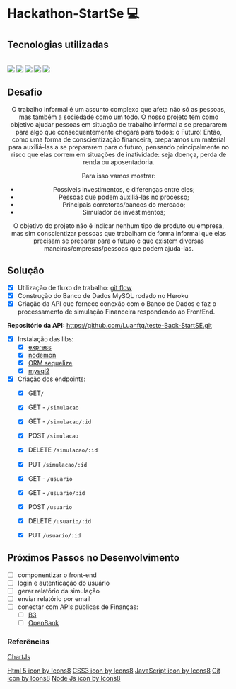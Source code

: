 # Hackathon-StartSe :computer:

## Tecnologias utilizadas

<div style="display: inline_block"><br>
    <img src="https://img.icons8.com/color/48/000000/html-5--v1.png"/>
    <img src="https://img.icons8.com/color/48/000000/css3.png"/>
    <img src="https://img.icons8.com/color/48/000000/javascript--v1.png"/>
    <img src="https://img.icons8.com/fluency/48/000000/node-js.png"/>
    <img src="https://img.icons8.com/color/48/000000/git.png"/>
</div>

## Desafio

<center>

O trabalho informal é um assunto complexo que afeta não só as pessoas, mas também a sociedade como um todo.
O nosso projeto tem como objetivo ajudar pessoas em situação de trabalho informal a se prepararem para algo que consequentemente chegará para todos: o Futuro!
Então, como uma forma de conscientização financeira, preparamos um material para auxiliá-las a se prepararem para o futuro, pensando principalmente no risco que elas correm em situações de inatividade: seja doença, perda de renda ou aposentadoria.

Para isso vamos mostrar:

- Possíveis investimentos, e diferenças entre eles;
- Pessoas que podem auxiliá-las no processo;
- Principais corretoras/bancos do mercado;
- Simulador de investimentos;

O objetivo do projeto não é indicar nenhum tipo de produto ou empresa, mas sim conscientizar pessoas que trabalham de forma informal que elas precisam se preparar para o futuro e que existem diversas maneiras/empresas/pessoas que podem ajuda-las.

</center>

## Solução

- [x] Utilização de fluxo de trabalho: [git flow](https://www.atlassian.com/br/git/tutorials/comparing-workflows/gitflow-workflow)
- [x] Construção do Banco de Dados MySQL rodado no Heroku
- [x] Criação da API que fornece conexão com o Banco de Dados e faz o processamento de simulação Financeira respondendo ao FrontEnd. 

**Repositório da API:** https://github.com/Luanftg/teste-Back-StartSE.git

- [x] Instalação das libs:
  - [x] [express](http://expressjs.com/pt-br/)
  - [x] [nodemon](https://nodemon.io/)
  - [x] [ORM sequelize](https://sequelize.org/)
  - [x] [mysql2](https://www.npmjs.com/package/mysql2)
- [x] Criação dos endpoints:
  - [x] GET`/`
  - [x] GET - `/simulacao`
  - [x] GET - `/simulacao/:id`
  - [x] POST `/simulacao`
  - [x] DELETE `/simulacao/:id`
  - [x] PUT `/simulacao/:id`
  
  - [x] GET - `/usuario`
  - [x] GET - `/usuario/:id`
  - [x] POST `/usuario`
  - [x] DELETE `/usuario/:id`
  - [x] PUT `/usuario/:id`

## Próximos Passos no Desenvolvimento

- [ ] componentizar o front-end
- [ ] login e autenticação do usuário
- [ ] gerar relatório da simulação
- [ ] enviar relatório por email
- [ ] conectar com APIs públicas de Finanças:
  - [ ] [B3](https://developers.b3.com.br/apis-br)
  - [ ] [OpenBank](https://api.openbankproject.com/)

### Referências

[ChartJs](https://www.chartjs.org/docs/latest/getting-started/)

<a target="_blank" href="https://icons8.com/icon/20909/html-5">Html 5 icon by Icons8</a>
<a target="_blank" href="https://icons8.com/icon/21278/css3">CSS3 icon by Icons8</a>
<a target="_blank" href="https://icons8.com/icon/108784/javascript">JavaScript icon by Icons8</a>
<a target="_blank" href="https://icons8.com/icon/20906/git">Git icon by Icons8</a>
<a target="_blank" href="https://icons8.com/icon/hsPbhkOH4FMe/node-js">Node Js icon by Icons8</a>
